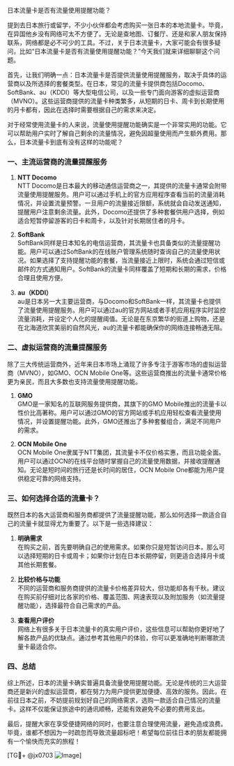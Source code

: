 日本流量卡是否有流量使用提醒功能？

提到去日本旅行或留学，不少小伙伴都会考虑购买一张日本的本地流量卡。毕竟，在异国他乡没有网络可太不方便了。无论是查地图、订餐厅、还是和家人朋友保持联系，网络都是必不可少的工具。不过，关于日本流量卡，大家可能会有很多疑问，比如“日本流量卡是否有流量使用提醒功能？”今天我们就来详细聊聊这个问题。

首先，让我们明确一点：日本流量卡是否提供流量使用提醒服务，取决于具体的运营商以及所选择的套餐类型。在日本，常见的流量卡提供商包括Docomo、SoftBank、au（KDDI）等大型电信公司，以及一些专门面向游客的虚拟运营商（MVNO）。这些运营商提供的流量卡种类繁多，从短期的日卡、周卡到长期使用的月卡都有，因此在选择时需要根据自己的需求来决定。

对于经常使用流量卡的人来说，流量使用提醒功能确实是一个非常实用的功能。它可以帮助用户实时了解自己剩余的流量情况，避免因超量使用而产生额外费用。那么，日本流量卡到底有没有这样的功能呢？

### 一、主流运营商的流量提醒服务

1. **NTT Docomo**  
   NTT Docomo是日本最大的移动通信运营商之一，其提供的流量卡通常会附带流量使用提醒服务。用户可以通过手机上的官方应用程序查看当前的流量消耗情况，并设置流量预警。一旦用户的流量接近限额，系统就会自动发送通知，提醒用户注意剩余流量。此外，Docomo还提供了多种套餐供用户选择，例如适合短暂停留游客的日卡和周卡，以及针对长期居住者的月卡。

2. **SoftBank**  
   SoftBank同样是日本知名的电信运营商，其流量卡也具备类似的流量提醒功能。用户可以通过SoftBank的在线账户管理系统随时查询自己的流量使用状况。如果选择了支持提醒功能的套餐，当流量接近上限时，系统会通过短信或邮件的方式通知用户。SoftBank的流量卡同样覆盖了短期和长期的需求，价格合理且使用方便。

3. **au（KDDI）**  
   au是日本另一大主要运营商，与Docomo和SoftBank一样，其流量卡也提供了流量使用提醒服务。用户可以通过au的官方网站或者手机应用程序实时监控流量消耗，并设定个人化的提醒阈值。无论是在东京繁华的街道上购物，还是在北海道欣赏美丽的自然风光，au的流量卡都能确保你的网络连接畅通无阻。

### 二、虚拟运营商的流量提醒服务

除了三大传统运营商外，近年来日本市场上涌现了许多专注于游客市场的虚拟运营商（MVNO），如GMO、OCN Mobile One等。这些运营商推出的流量卡通常价格更为亲民，而且大多数也支持流量使用提醒功能。

1. **GMO**  
   GMO是一家知名的互联网服务提供商，其旗下的GMO Mobile推出的流量卡以性价比高著称。用户可以通过GMO的官方网站或手机应用轻松查看流量使用情况，并设置提醒功能。此外，GMO还推出了多种套餐组合，满足不同用户的需求。

2. **OCN Mobile One**  
   OCN Mobile One隶属于NTT集团，其流量卡不仅价格实惠，而且功能全面。用户可以通过OCN的在线平台随时掌握自己的流量使用数据，并接收提醒通知。无论是短时间的旅行还是长时间的居住，OCN Mobile One都能为用户提供稳定可靠的网络支持。

### 三、如何选择合适的流量卡？

既然日本的各大运营商和服务商都提供了流量提醒功能，那么如何选择一款适合自己的流量卡就显得尤为重要了。以下是一些选择建议：

1. **明确需求**  
   在购买之前，首先要明确自己的使用需求。如果你只是短暂访问日本，那么可以选择短期的日卡或周卡；如果你计划在日本长期停留，则更适合选择月卡或其他长期套餐。

2. **比较价格与功能**  
   不同的运营商和服务商提供的流量卡价格差异较大，但功能却各有千秋。建议在购买前仔细对比各家的价格、覆盖范围、网速表现以及附加服务（如流量提醒功能），选择最符合自己需求的产品。

3. **查看用户评价**  
   网络上有很多关于日本流量卡的真实用户评价，这些信息可以帮助你更好地了解各款产品的优缺点。通过参考其他用户的体验，你可以更准确地判断哪款流量卡最适合你。

### 四、总结

综上所述，日本的流量卡确实普遍具备流量使用提醒功能。无论是传统的三大运营商还是新兴的虚拟运营商，都在努力为用户提供更加便捷、高效的服务。因此，在前往日本之前，不妨提前规划好自己的网络需求，选购一款适合自己情况的流量卡。这样不仅能保证旅途中的通讯顺畅，还能有效避免不必要的费用支出。

最后，提醒大家在享受便捷网络的同时，也要注意合理使用流量，避免造成浪费。毕竟，谁都不想因为一时疏忽而导致流量超标吧！希望每位前往日本的朋友都能拥有一个愉快而充实的旅程！

[TG💪+ @jx0703 ![Image](https://github.com/user-attachments/assets/dbca1d08-cadb-493c-b0ec-ad6f7a83f270)]